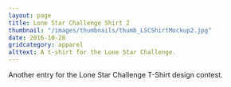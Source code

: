```yaml
---
layout: page
title: Lone Star Challenge Shirt 2
thumbnail: "/images/thumbnails/thumb_LSCShirtMockup2.jpg"
date: 2016-10-28
gridcategory: apparel
alttext: A t-shirt for the Lone Star Challenge.
---
```

Another entry for the Lone Star Challenge T-Shirt design contest.